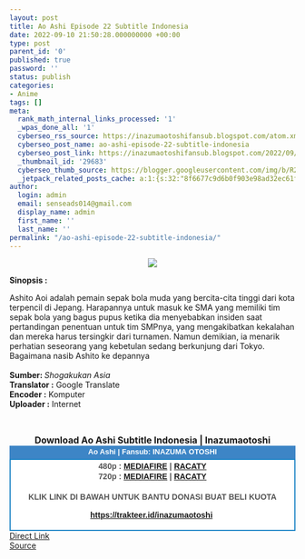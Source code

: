 ```yaml
---
layout: post
title: Ao Ashi Episode 22 Subtitle Indonesia
date: 2022-09-10 21:50:28.000000000 +00:00
type: post
parent_id: '0'
published: true
password: ''
status: publish
categories:
- Anime
tags: []
meta:
  rank_math_internal_links_processed: '1'
  _wpas_done_all: '1'
  cyberseo_rss_source: https://inazumaotoshifansub.blogspot.com/atom.xml?start-index=1
  cyberseo_post_name: ao-ashi-episode-22-subtitle-indonesia
  cyberseo_post_link: https://inazumaotoshifansub.blogspot.com/2022/09/ao-ashi-episode-22-subtitle-indonesia.html
  _thumbnail_id: '29683'
  cyberseo_thumb_source: https://blogger.googleusercontent.com/img/b/R29vZ2xl/AVvXsEg8Q6M5cV3ya3lr8PYfELfoaF3HUkhKF4zWdB7NmdCW4Q658wfPs1nJsZ6k0VhsTYJ_fHwi2B0wangsjMN27k4tb0DrXWTZOOtMHQ-vF2CCHLj8j-0PNR14ThzivlcdGBEsTFdeKmpsM3fthQHMXaVV9d8Pg1b21teobaKg0wypWlZ4B_EgDn__tNWQ/s16000/AA-22.png
  _jetpack_related_posts_cache: a:1:{s:32:"8f6677c9d6b0f903e98ad32ec61f8deb";a:2:{s:7:"expires";i:1663424209;s:7:"payload";a:3:{i:0;a:1:{s:2:"id";i:25327;}i:1;a:1:{s:2:"id";i:29302;}i:2;a:1:{s:2:"id";i:29398;}}}}
author:
  login: admin
  email: senseads014@gmail.com
  display_name: admin
  first_name: ''
  last_name: ''
permalink: "/ao-ashi-episode-22-subtitle-indonesia/"
---
```

</p>
<div class="separator" style="clear: both; text-align: center;"><a href="https://blogger.googleusercontent.com/img/b/R29vZ2xl/AVvXsEg8Q6M5cV3ya3lr8PYfELfoaF3HUkhKF4zWdB7NmdCW4Q658wfPs1nJsZ6k0VhsTYJ_fHwi2B0wangsjMN27k4tb0DrXWTZOOtMHQ-vF2CCHLj8j-0PNR14ThzivlcdGBEsTFdeKmpsM3fthQHMXaVV9d8Pg1b21teobaKg0wypWlZ4B_EgDn__tNWQ/s450/AA-22.png" style="margin-left: 1em; margin-right: 1em;"><img border="0" data-original-height="269" data-original-width="450" src="{{ site.baseurl }}/assets/2022/09/AA-22.png" /></a></div></p>
<p><b>Sinopsis :</b></p>
<div style="text-align: left;"><span face="&quot;arial&quot; , &quot;helvetica&quot; , sans-serif">Ashito Aoi adalah pemain sepak bola muda yang bercita-cita tinggi dari kota terpencil di Jepang. Harapannya untuk masuk ke SMA yang memiliki tim sepak bola yang bagus pupus ketika dia menyebabkan insiden saat pertandingan penentuan untuk tim SMPnya, yang mengakibatkan kekalahan dan mereka harus tersingkir dari turnamen. Namun demikian, ia menarik perhatian seseorang yang kebetulan sedang berkunjung dari Tokyo. Bagaimana nasib Ashito ke depannya&nbsp;</span></div>
<div style="text-align: left;"><span face="&quot;arial&quot; , &quot;helvetica&quot; , sans-serif">&nbsp;</span></div>
<div style="text-align: left;"><span face="&quot;arial&quot; , &quot;helvetica&quot; , sans-serif"><b>Sumber: </b><i>Shogakukan Asia</i></span></div>
<div style="text-align: center;">
<div style="text-align: left;"><span face="&quot;arial&quot; , &quot;helvetica&quot; , sans-serif"><b>Translator :</b> Google Translate</span></div>
<div style="text-align: left;"><span face="&quot;arial&quot; , &quot;helvetica&quot; , sans-serif"><b>Encoder :</b> Komputer</span></div>
<div style="text-align: left;"><span face="&quot;arial&quot; , &quot;helvetica&quot; , sans-serif"><b>Uploader :</b> Internet</span></div>
<p><span face="&quot;arial&quot; , &quot;helvetica&quot; , sans-serif"><br /></span></div>
<div style="text-align: center;"><span face="&quot;arial&quot; , &quot;helvetica&quot; , sans-serif"><span style="font-size: medium;"><b>Download Ao Ashi Subtitle Indonesia | Inazumaotoshi</b></span></span></div>
<div style="margin: 0px; padding: 0px;">
<div align="center" style="background-color: #3d85c6; color: #339999; font-family: arial, geneva, sans-serif; line-height: 18.1875px; margin: 0px; padding: 2px;">
<div style="margin: 0px; padding: 0px;">
<div style="margin: 0px; padding: 0px;">
<div style="margin: 0px; padding: 0px;">
<div style="margin: 0px; padding: 0px;">
<div style="margin: 0px; padding: 0px;">
<div style="margin: 0px; padding: 0px;">
<div style="margin: 0px; padding: 0px;"><span style="font-size: small;"><b style="margin: 0px; padding: 0px;"><span class="Apple-style-span" style="margin: 0px; padding: 0px;"><span style="color: white; margin: 0px; padding: 0px;">Ao Ashi | Fansub: INAZUMA&nbsp;</span></span></b><b style="margin: 0px; padding: 0px;"><span class="Apple-style-span" style="margin: 0px; padding: 0px;"><span style="color: white; margin: 0px; padding: 0px;">OTOSHI</span></span></b></span></div>
</div>
</div>
</div>
</div>
</div>
</div>
</div>
<div style="background-color: white; border: 2px solid rgb(31, 133, 198); font-family: arial, geneva, sans-serif; line-height: 18.1875px; margin: 0px; padding: 2px; text-align: justify;">
<div style="font-family: arial, helvetica, sans-serif; margin: 0px; padding: 0px; text-align: center;">
<div style="margin: 0px; padding: 0px;">
<div style="margin: 0px; padding: 0px;">
<div style="margin: 0px; padding: 0px;">
<div style="margin: 0px; padding: 0px;">
<div style="margin: 0px; padding: 0px;">
<div style="margin: 0px; padding: 0px;">
<div style="margin: 0px; padding: 0px;">
<div style="color: #555555;"></div>
<div style="color: #555555;"><b style="margin: 0px; padding: 0px;">480p :&nbsp;</b><b style="margin: 0px; padding: 0px;"><a href="https://ouo.io/7pDPel" target="_blank" rel="noopener">MEDIAFIRE</a> | <a href="https://ouo.io/28s3Xd" target="_blank" rel="noopener">RACATY</a></b></div>
<div style="color: #555555;"><b style="margin: 0px; padding: 0px;">720p :&nbsp;</b><b style="margin: 0px; padding: 0px;"><a href="https://ouo.io/VtmNp6" target="_blank" rel="noopener">MEDIAFIRE</a> | <a href="https://ouo.io/lpTa2U" target="_blank" rel="noopener">RACATY</a></b></div>
<div style="color: #555555;"><b style="margin: 0px; padding: 0px;">&nbsp;</b></div>
<div style="color: #555555;">
<div style="color: #555555;"><b style="margin: 0px; padding: 0px;">KLIK LINK DI BAWAH UNTUK BANTU DONASI BUAT BELI KUOTA</b></div>
<p><b style="margin: 0px; padding: 0px;"><a href="https://trakteer.id/inazumaotoshi" target="_blank" rel="noopener">https://trakteer.id/inazumaotoshi</a></b><b style="margin: 0px; padding: 0px;">&nbsp; </b><b style="margin: 0px; padding: 0px;"><br /></b></div>
<div style="color: #555555;"></div>
</div>
</div>
</div>
</div>
</div>
</div>
</div>
</div>
</div>
</div>
<link rel="stylesheet" href="https://cdnjs.cloudflare.com/ajax/libs/font-awesome/4.7.0/css/font-awesome.min.css" />
<div class="divbtn"> <a href="https://handymansurrender.com/fihup8buzv?key=94550f7ce39444073321dde3b8782f97" class="btn"><i class="fa fa-download"></i> Direct Link</a> <br /><a href="https://inazumaotoshifansub.blogspot.com/2022/09/ao-ashi-episode-22-subtitle-indonesia.html">Source</a> </div>
